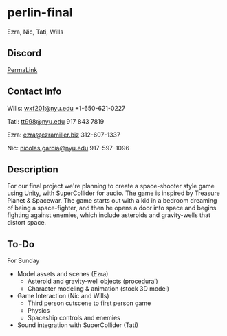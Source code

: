 # perlin-final
Ezra, Nic, Tati, Wills

## Discord

[PermaLink](https://discord.gg/GpjEGff)

## Contact Info

Wills: wxf201@nyu.edu +1-650-621-0227

Tati: tt998@nyu.edu 917 843 7819

Ezra: ezra@ezramiller.biz 312-607-1337

Nic: nicolas.garcia@nyu.edu 917-597-1096

## Description

For our final project we're planning to create a space-shooter style game using Unity, with SuperCollider for audio. The game is inspired by Treasure Planet & Spacewar. The game starts out with a kid in a bedroom dreaming of being a space-fighter, and then he opens a door into space and begins fighting against enemies, which include asteroids and gravity-wells that distort space.

## To-Do

For Sunday

- Model assets and scenes (Ezra)
	- Asteroid and gravity-well objects (procedural)
	- Character modeling & animation (stock 3D model)
- Game Interaction (Nic and Wills)
	- Third person cutscene to first person game
	- Physics
	- Spaceship controls and enemies
- Sound integration with SuperCollider (Tati)
